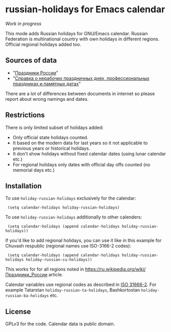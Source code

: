 # russian-holidays for Emacs calendar

*Work in progress*

This mode adds Russian holidays for GNU/Emacs calendar. Russian
Federation is multinational country with own holidays in different
regions. Official regional holidays added too.

## Sources of data

* "[Праздники России](https://ru.wikipedia.org/wiki/%D0%9F%D1%80%D0%B0%D0%B7%D0%B4%D0%BD%D0%B8%D0%BA%D0%B8_%D0%A0%D0%BE%D1%81%D1%81%D0%B8%D0%B8)"
* "[Справка о нерабочих праздничных днях, профессиональных праздниках и памятных датах](http://base.garant.ru/4029129/)"

There are a lot of differences between documents in internet so please
report about wrong namings and dates.

## Restrictions

There is only limited subset of holidays added:

* Only official state holidays counted.
* It based on the modern data for last years so it not applicable to
  previous years or historical holidays.
* It don't show holidays without fixed calendar dates (using lunar
  calendar etc.)
* For regional holidays only dates with official day offs counted (no
  memorial days etc.)

## Installation

To use `holiday-russian-holidays` exclusively for the calendar:

```
 (setq calendar-holidays holiday-russian-holidays)
```

To use `holiday-russian-holidays` additionally to other calenders:

```
 (setq calendar-holidays (append calendar-holidays holiday-russian-holidays))
```

If you'd like to add regional holidays, you can use it like in this
example for Chuvash respublic (regional names use ISO-3166-2 codes):

```
 (setq calendar-holidays (append calendar-holidays holiday-russian-holidays holiday-russian-cu-holidays))
```

This works for for all regions noted in
https://ru.wikipedia.org/wiki/Праздники_России article. 

Calendar variables use regional codes as described in
[ISO 31666-2](https://ru.wikipedia.org/wiki/ISO_3166-2:RU). For
example Tatarstan `holiday-russian-ta-holidays`, Bashkortostan
`holiday-russian-ba-holidays` etc.

## License

GPLv3 for the code. Calendar data is public domain.
